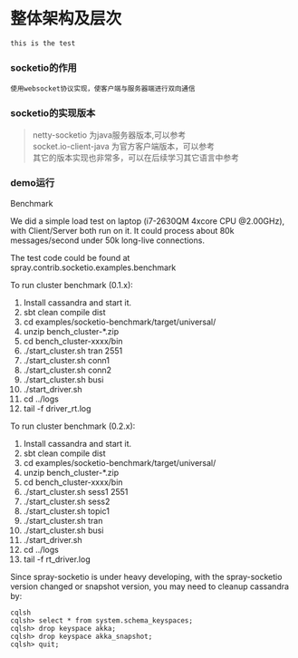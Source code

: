 # 整体架构及层次

```code
this is the test
```

### socketio的作用

```
使用websocket协议实现，使客户端与服务器端进行双向通信
```

### socketio的实现版本

> netty-socketio 为java服务器版本,可以参考  
> socket.io-client-java 为官方客户端版本，可以参考  
> 其它的版本实现也非常多，可以在后续学习其它语言中参考

### demo运行

Benchmark

We did a simple load test on laptop \(i7-2630QM 4xcore CPU @2.00GHz\), with Client/Server both run on it. It could process about 80k messages/second under 50k long-live connections.

The test code could be found at spray.contrib.socketio.examples.benchmark

To run cluster benchmark \(0.1.x\):

1. Install cassandra and start it.
2. sbt clean compile dist
3. cd examples/socketio-benchmark/target/universal/
4. unzip bench\_cluster-\*.zip
5. cd bench\_cluster-xxxx/bin
6. ./start\_cluster.sh tran 2551
7. ./start\_cluster.sh conn1
8. ./start\_cluster.sh conn2
9. ./start\_cluster.sh busi
10. ./start\_driver.sh
11. cd ../logs
12. tail -f driver\_rt.log

To run cluster benchmark \(0.2.x\):

1. Install cassandra and start it.
2. sbt clean compile dist
3. cd examples/socketio-benchmark/target/universal/
4. unzip bench\_cluster-\*.zip
5. cd bench\_cluster-xxxx/bin
6. ./start\_cluster.sh sess1 2551
7. ./start\_cluster.sh sess2
8. ./start\_cluster.sh topic1
9. ./start\_cluster.sh tran
10. ./start\_cluster.sh busi
11. ./start\_driver.sh
12. cd ../logs
13. tail -f rt\_driver.log

Since spray-socketio is under heavy developing, with the spray-socketio version changed or snapshot version, you may need to cleanup cassandra by:

```
cqlsh
cqlsh> select * from system.schema_keyspaces;
cqlsh> drop keyspace akka;
cqlsh> drop keyspace akka_snapshot;
cqlsh> quit;
```



